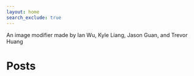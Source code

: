 ```yaml
---
layout: home
search_exclude: true
---
```

An image modifier made by Ian Wu, Kyle Liang, Jason Guan, and Trevor Huang



# Posts
